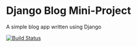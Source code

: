 # Django Blog Mini-Project

A simple blog app written using Django

[![Build Status](https://travis-ci.com/mrbrown2207/django_blog.svg?branch=master)](https://travis-ci.com/mrbrown2207/django_blog)
